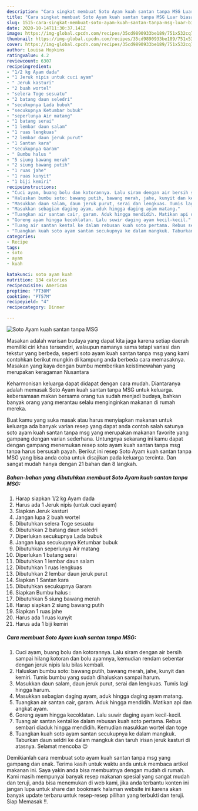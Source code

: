 ```yaml
---
description: "Cara singkat membuat Soto Ayam kuah santan tanpa MSG Luar biasa"
title: "Cara singkat membuat Soto Ayam kuah santan tanpa MSG Luar biasa"
slug: 1515-cara-singkat-membuat-soto-ayam-kuah-santan-tanpa-msg-luar-biasa
date: 2020-10-14T11:30:37.141Z
image: https://img-global.cpcdn.com/recipes/35cd9890933be189/751x532cq70/soto-ayam-kuah-santan-tanpa-msg-foto-resep-utama.jpg
thumbnail: https://img-global.cpcdn.com/recipes/35cd9890933be189/751x532cq70/soto-ayam-kuah-santan-tanpa-msg-foto-resep-utama.jpg
cover: https://img-global.cpcdn.com/recipes/35cd9890933be189/751x532cq70/soto-ayam-kuah-santan-tanpa-msg-foto-resep-utama.jpg
author: Louisa Hopkins
ratingvalue: 4.2
reviewcount: 6307
recipeingredient:
- "1/2 kg Ayam dada"
- "1 Jeruk nipis untuk cuci ayam"
- " Jeruk kasturi"
- "2 buah wortel"
- "selera Toge sesuatu"
- "2 batang daun seledri"
- "secukupnya Lada bubuk"
- "secukupnya Ketumbar bubuk"
- "seperlunya Air matang"
- "1 batang serai"
- "1 lembar daun salam"
- "1 ruas lengkuas"
- "2 lembar daun jeruk purut"
- "1 Santan kara"
- "secukupnya Garam"
- " Bumbu halus "
- "5 siung bawang merah"
- "2 siung bawang putih"
- "1 ruas jahe"
- "1 ruas kunyit"
- "1 biji kemiri"
recipeinstructions:
- "Cuci ayam, buang bolu dan kotorannya. Lalu siram dengan air bersih sampai hilang kotoran dan bolu ayamnya, kemudian rendam sebentar dengan jeruk nipis lalu bilas kembali."
- "Haluskan bumbu soto: bawang putih, bawang merah, jahe, kunyit dan kemiri. Tumis bumbu yang sudah dihaluskan sampai harum."
- "Masukkan daun salam, daun jeruk purut, serai dan lengkuas. Tumis lagi hingga harum."
- "Masukkan sebagian daging ayam, aduk hingga daging ayam matang."
- "Tuangkan air santan cair, garam. Aduk hingga mendidih. Matikan api dan angkat ayam."
- "Goreng ayam hingga kecoklatan. Lalu suwir daging ayam kecil-kecil."
- "Tuang air santan kental ke dalam rebusan kuah soto pertama. Rebus sembari diaduk hingga mendidih. Kemudian masukkan wortel dan toge"
- "Tuangkan kuah soto ayam santan secukupnya ke dalam mangkuk. Taburkan daun seldri ke dalam mangkuk dan taruh irisan jeruk kasturi di atasnya. Selamat mencoba 😉"
categories:
- Recipe
tags:
- soto
- ayam
- kuah

katakunci: soto ayam kuah 
nutrition: 134 calories
recipecuisine: American
preptime: "PT30M"
cooktime: "PT57M"
recipeyield: "4"
recipecategory: Dinner

---
```



![Soto Ayam kuah santan tanpa MSG](https://img-global.cpcdn.com/recipes/35cd9890933be189/751x532cq70/soto-ayam-kuah-santan-tanpa-msg-foto-resep-utama.jpg)

Masakan adalah warisan budaya yang dapat kita jaga karena setiap daerah memiliki ciri khas tersendiri, walaupun namanya sama tetapi variasi dan tekstur yang berbeda, seperti soto ayam kuah santan tanpa msg yang kami contohkan berikut mungkin di kampung anda berbeda cara memasaknya. Masakan yang kaya dengan bumbu memberikan keistimewahan yang merupakan keragaman Nusantara



Keharmonisan keluarga dapat didapat dengan cara mudah. Diantaranya adalah memasak Soto Ayam kuah santan tanpa MSG untuk keluarga. kebersamaan makan bersama orang tua sudah menjadi budaya, bahkan banyak orang yang merantau selalu menginginkan makanan di rumah mereka.

Buat kamu yang suka masak atau harus menyiapkan makanan untuk keluarga ada banyak varian resep yang dapat anda contoh salah satunya soto ayam kuah santan tanpa msg yang merupakan makanan favorite yang gampang dengan varian sederhana. Untungnya sekarang ini kamu dapat dengan gampang menemukan resep soto ayam kuah santan tanpa msg tanpa harus bersusah payah.
Berikut ini resep Soto Ayam kuah santan tanpa MSG yang bisa anda coba untuk disajikan pada keluarga tercinta. Dan sangat mudah hanya dengan 21 bahan dan 8 langkah.


<!--inarticleads1-->

##### Bahan-bahan yang dibutuhkan membuat Soto Ayam kuah santan tanpa MSG:

1. Harap siapkan 1/2 kg Ayam dada
1. Harus ada 1 Jeruk nipis (untuk cuci ayam)
1. Siapkan  Jeruk kasturi
1. Jangan lupa 2 buah wortel
1. Dibutuhkan selera Toge sesuatu
1. Dibutuhkan 2 batang daun seledri
1. Diperlukan secukupnya Lada bubuk
1. Jangan lupa secukupnya Ketumbar bubuk
1. Dibutuhkan seperlunya Air matang
1. Diperlukan 1 batang serai
1. Dibutuhkan 1 lembar daun salam
1. Dibutuhkan 1 ruas lengkuas
1. Dibutuhkan 2 lembar daun jeruk purut
1. Siapkan 1 Santan kara
1. Dibutuhkan secukupnya Garam
1. Siapkan  Bumbu halus :
1. Dibutuhkan 5 siung bawang merah
1. Harap siapkan 2 siung bawang putih
1. Siapkan 1 ruas jahe
1. Harus ada 1 ruas kunyit
1. Harus ada 1 biji kemiri




<!--inarticleads2-->

##### Cara membuat  Soto Ayam kuah santan tanpa MSG:

1. Cuci ayam, buang bolu dan kotorannya. Lalu siram dengan air bersih sampai hilang kotoran dan bolu ayamnya, kemudian rendam sebentar dengan jeruk nipis lalu bilas kembali.
1. Haluskan bumbu soto: bawang putih, bawang merah, jahe, kunyit dan kemiri. Tumis bumbu yang sudah dihaluskan sampai harum.
1. Masukkan daun salam, daun jeruk purut, serai dan lengkuas. Tumis lagi hingga harum.
1. Masukkan sebagian daging ayam, aduk hingga daging ayam matang.
1. Tuangkan air santan cair, garam. Aduk hingga mendidih. Matikan api dan angkat ayam.
1. Goreng ayam hingga kecoklatan. Lalu suwir daging ayam kecil-kecil.
1. Tuang air santan kental ke dalam rebusan kuah soto pertama. Rebus sembari diaduk hingga mendidih. Kemudian masukkan wortel dan toge
1. Tuangkan kuah soto ayam santan secukupnya ke dalam mangkuk. Taburkan daun seldri ke dalam mangkuk dan taruh irisan jeruk kasturi di atasnya. Selamat mencoba 😉




Demikianlah cara membuat soto ayam kuah santan tanpa msg yang gampang dan enak. Terima kasih untuk waktu anda untuk membaca artikel makanan ini. Saya yakin anda bisa membuatnya dengan mudah di rumah. Kami masih mempunyai banyak resep makanan spesial yang sangat mudah dan teruji, anda bisa menemukan di web kami, jika anda terbantu konten ini jangan lupa untuk share dan bookmark halaman website ini karena akan banyak update terbaru untuk resep-resep pilihan yang terbukti dan teruji. Siap Memasak !!. 
